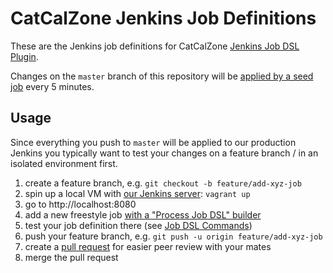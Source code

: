 # CatCalZone Jenkins Job Definitions

These are the Jenkins job definitions for CatCalZone [Jenkins Job DSL Plugin](https://wiki.jenkins-ci.org/display/JENKINS/Job+DSL+Plugin).

Changes on the `master` branch of this repository will be [applied by a seed job](https://github.com/jenkinsci/job-dsl-plugin/wiki/Tutorial---Using-the-Jenkins-Job-DSL#1-creating-the-seed-job)
every 5 minutes.

## Usage

Since everything you push to `master` will be applied to our production Jenkins you typically want to test your changes on a feature branch / in an isolated environment first.

1. create a feature branch, e.g. `git checkout -b feature/add-xyz-job`
1. spin up a local VM with [our Jenkins server](https://github.com/Zuehlke/cookbooks-jenkins-simple-app): `vagrant up`
1. go to http://localhost:8080
1. add a new freestyle job [with a "Process Job DSL" builder](https://github.com/jenkinsci/job-dsl-plugin/wiki/Tutorial---Using-the-Jenkins-Job-DSL)
1. test your job definition there (see [Job DSL Commands](https://github.com/jenkinsci/job-dsl-plugin/wiki/Job-DSL-Commands))
1. push your feature branch, e.g. `git push -u origin feature/add-xyz-job`
1. create a [pull request](https://github.com/CatCalZone/jenkins-jobs/pulls) for easier peer review with your mates
1. merge the pull request
